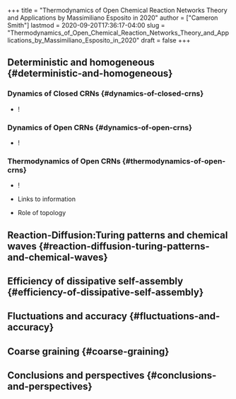 +++
title = "Thermodynamics of Open Chemical Reaction Networks Theory and Applications by Massimiliano Esposito in 2020"
author = ["Cameron Smith"]
lastmod = 2020-09-20T17:36:17-04:00
slug = "Thermodynamics_of_Open_Chemical_Reaction_Networks_Theory_and_Applications_by_Massimiliano_Esposito_in_2020"
draft = false
+++

## Deterministic and homogeneous {#deterministic-and-homogeneous}


### Dynamics of Closed CRNs {#dynamics-of-closed-crns}

<!--list-separator-->

-  \![](<https://lh3.googleusercontent.com/c25mPrAZgyFT3Kgzwf2U4dZnKt2H62uX2CIs9k5bNtfuJnQzm4cpgPjrBjjZxrV1as3wmxUPGFUZ7jR2qcep69HDpjKBt2gGd3zLzaFBj4fOg9SP1nOpM%5FqgYJqWFpdZjXB0VOPhFCE=w786-h621-no>)


### Dynamics of Open CRNs {#dynamics-of-open-crns}

<!--list-separator-->

-  \![](<https://lh3.googleusercontent.com/gHF7OTo4QJYSNyCRIdy6XIWY40xk7%5F60-mvkIdJq-%5FJ9p9U%5FfN5c-8WgV9jYLt0NJLa6Ndt-3B-YVIBM3FiOXy%5FnOHvnZokeMiJWjUMSrsnFVRSp7d59k40QWmCVKIfzgSpoxvOkW8c=w795-h617-no>)


### Thermodynamics of Open CRNs {#thermodynamics-of-open-crns}

<!--list-separator-->

-  \![](<https://lh3.googleusercontent.com/D1b5GJ4atx0zVyvSpVpk2JXMRqnEiCv3poIr5FbfLo7Dy4t%5FyuQDIOrBnUXehwQNlDXZ4iWV9o5xjmJ1p6oQb9YiuJ-tQgGFi5Jbe2RdbIhtbe3vK4i1-vveOlQJarEdgU1rqij8dJg=w809-h618-no>)

<!--list-separator-->

-  Links to information

<!--list-separator-->

-  Role of topology


## Reaction-Diffusion:Turing patterns and chemical waves {#reaction-diffusion-turing-patterns-and-chemical-waves}


## Efficiency of dissipative self-assembly {#efficiency-of-dissipative-self-assembly}


## Fluctuations and accuracy {#fluctuations-and-accuracy}


## Coarse graining {#coarse-graining}


## Conclusions and perspectives {#conclusions-and-perspectives}
